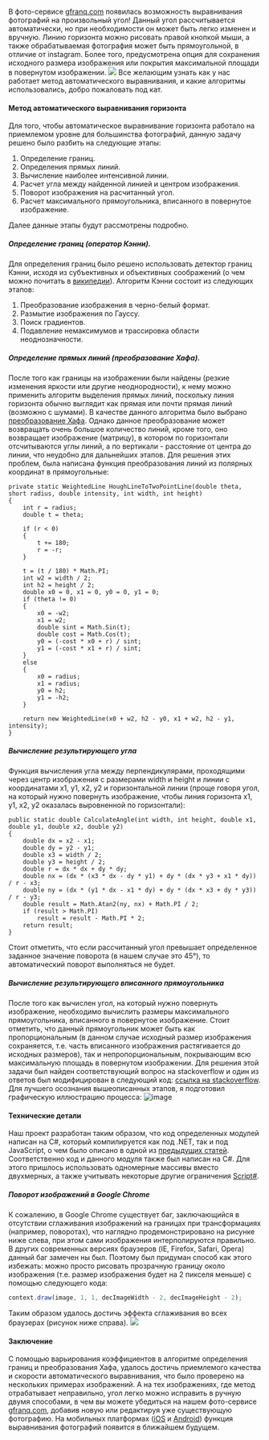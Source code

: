 В фото-сервисе [gfranq.com](http://gfranq.com/) появилась возможность
выравнивания фотографий на произвольный угол! Данный угол рассчитывается
автоматически, но при необходимости он может быть легко изменен и
вручную. Линию горизонта можно рисовать правой кнопкой мыши, а также
обрабатываемая фотография может быть прямоугольной, в отличие от
instagram. Более того, предусмотрена опция для сохранения исходного
размера изображения или покрытия максимальной площади в повернутом
изображении.
[![](https://habrastorage.org/storage3/20b/eb7/170/20beb7170a61ec7cf9f4c02f8271f49c.jpg)](http://habrahabr.ru/post/194580/)
Все желающим узнать как у нас работает метод автоматического
выравнивания, и какие алгоритмы использовались, добро пожаловать под
кат.

#### Метод автоматического выравнивания горизонта

Для того, чтобы автоматическое выравнивание горизонта работало на
приемлемом уровне для большинства фотографий, данную задачу решено было
разбить на следующие этапы:

1. Определение границ.
2. Определения прямых линий.
3. Вычисление наиболее интенсивной линии.
4. Расчет угла между найденной линией и центром изображения.
5. Поворот изображения на расчитанный угол.
6. Расчет максимального прямоугольника, вписанного в повернутое
    изображение.

Далее данные этапы будут рассмотрены подробно.

##### Определение границ (оператор Кэнни).

Для определения границ было решено использовать детектор границ Кэнни,
исходя из субъективных и объективных соображений (о чем можно почитать в
[википедии](http://ru.wikipedia.org/wiki/%D0%9E%D0%BF%D0%B5%D1%80%D0%B0%D1%82%D0%BE%D1%80_%D0%9A%D1%8D%D0%BD%D0%BD%D0%B8)).
Алгоритм Кэнни состоит из следующих этапов:

1. Преобразование изображения в черно-белый формат.
2. Размытие изображения по Гауссу.
3. Поиск градиентов.
4. Подавление немаксимумов и трассировка области неоднозначности.

##### Определение прямых линий (преобразование Хафа).

После того как границы на изображении были найдены (резкие изменения
яркости или другие неоднородности), к нему можно применить алгоритм
выделения прямых линий, поскольку линия горизонта обычно выглядит как
прямая или почти прямая линий (возможно с шумами). В качестве данного
алгоритма было выбрано [преобразование
Хафа](http://ru.wikipedia.org/wiki/%D0%9F%D1%80%D0%B5%D0%BE%D0%B1%D1%80%D0%B0%D0%B7%D0%BE%D0%B2%D0%B0%D0%BD%D0%B8%D0%B5_%D0%A5%D0%B0%D1%84%D0%B0).
Однако данное преобразование может возвращать очень большое количество
линий, кроме того, оно возвращает изображение (матрицу), в котором по
горизонтали отсчитываются углы линий, а по вертикали - расстояние от
центра до линии, что неудобно для дальнейших этапов. Для решения этих
проблем, была написана функция преобразования линий из полярных
координат в прямоугольные:

```CSharp
private static WeightedLine HoughLineToTwoPointLine(double theta, short radius, double intensity, int width, int height)
{
    int r = radius;
    double t = theta;

    if (r < 0)
    {
        t += 180;
        r = -r;
    }

    t = (t / 180) * Math.PI;
    int w2 = width / 2;
    int h2 = height / 2;
    double x0 = 0, x1 = 0, y0 = 0, y1 = 0;
    if (theta != 0)
    {
        x0 = -w2;
        x1 = w2;
		double sint = Math.Sin(t);
		double cost = Math.Cos(t);
        y0 = (-cost * x0 + r) / sint;
        y1 = (-cost * x1 + r) / sint;
    }
    else
    {
        x0 = radius;
        x1 = radius;
        y0 = h2;
        y1 = -h2;
    }

    return new WeightedLine(x0 + w2, h2 - y0, x1 + w2, h2 - y1, intensity);
}
```

##### Вычисление результирующего угла

Функция вычисления угла между перпендикулярами, проходящими через центр
изображения с размерами width и height и линии с координатами x1, y1,
x2, y2 и горизонтальной линии (проще говоря угол, на который нужно
повернуть изображение, чтобы линия горизонта x1, y1, x2, y2 оказалась
выровненной по горизонтали):

```CSharp
public static double CalculateAngle(int width, int height, double x1, double y1, double x2, double y2)
{
    double dx = x2 - x1;
    double dy = y2 - y1;
    double x3 = width / 2;
    double y3 = height / 2;
    double r = dx * dx + dy * dy;
    double nx = (dx * (x3 * dx - dy * y1) + dy * (dx * y3 + x1 * dy)) / r - x3;
    double ny = (dx * (y1 * dx - x1 * dy) + dy * (dx * x3 + dy * y3)) / r - y3;
    double result = Math.Atan2(ny, nx) + Math.PI / 2;
    if (result > Math.PI)
        result = result - Math.PI * 2;
    return result;
}
```

Стоит отметить, что если рассчитанный угол превышает определенное
заданное значение поворота (в нашем случае это 45°), то автоматический
поворот выполняться не будет.

##### Вычисление результирующего вписанного прямоугольника

После того как вычислен угол, на который нужно повернуть изображение,
необходимо вычислить размеры максимального прямоугольника, вписанного в
повернутое изображение. Стоит отметить, что данный прямоугольник может
быть как пропорциональным (в данном случае исходный размер изображения
сохраняется, т.е. часть вписанного изображения растягивается до исходных
размеров), так и непропорциональным, покрывающим всю максимальную
площадь в повернутом изображении. Для решения этой задачи был найден
соответствующий вопрос на stackoverflow и один из ответов был
модифицирован в следующий код: [ссылка на
stackoverflow](http://stackoverflow.com/a/18402507/1046374). Для лучшего
осознания вышеописанных этапов, я подготовил графическую иллюстрацию
процесса:
![image](https://habrastorage.org/getpro/habr/post_images/6f3/d76/b96/6f3d76b96ba597ba207e237067919efc.jpg)

#### Технические детали

Наш проект разработан таким образом, что код определенных модулей
написан на C\#, который компилируется как под .NET, так и под
JavaScript, о чем было описано в одной из [предыдущих
статей](http://habrahabr.ru/post/164439/). Соответственно код и данного
модуля также был написан на C\#. Для этого пришлось использовать
одномерные массивы вместо двухмерных, а также учитывать некоторые другие
ограничения [Script\#](http://scriptsharp.com/).

##### Поворот изображений в Google Chrome

К сожалению, в Google Chrome существует баг, заключающийся в отсутствии
сглаживания изображений на границах при трансформациях (например,
поворотах), что наглядно продемонстрировано на рисунке ниже слева, при
этом сами изображения интерполируются правильно. В других современных
версиях браузеров (IE, Firefox, Safari, Opera) данный баг замечен ны
был. Поэтому был придуман способ как этого избежать: можно просто
рисовать прозрачную границу около изображения (т.е. размер изображения
будет на 2 пикселя меньше) с помощью следующего кода:

```JavaScript
context.draw(image, 1, 1, decImageWidth - 2, decImageHeight - 2);
```

Таким образом удалось достичь эффекта сглаживания во всех браузерах
(рисунок ниже справа).
![](https://habrastorage.org/storage3/20d/bd1/d97/20dbd1d973abce739b44970aef435b70.png)

#### Заключение

С помощью варьирования коэффициентов в алгоритме определения границ и
преобразования Хафа, удалось достичь приемлемого качества и скорости
автоматического выравнивания, что было проверено на нескольких примерах
изображений. А на тех изображениях, где метод отрабатывает неправильно,
угол легко можно исправить в ручную двумя способами, в чем вы можете
убедиться на нашем фото-сервисе [gfranq.com](http://gfranq.com/),
добавив новую или редактируя уже существующую фотографию. На мобильных
платформах
([iOS](https://itunes.apple.com/ru/app/gfranq/id538777526?mt=8) и
[Android](https://play.google.com/store/apps/details?id=com.gfranq.android&hl=ru))
функция выравнивания фотографий появится в ближайшем будущем.
